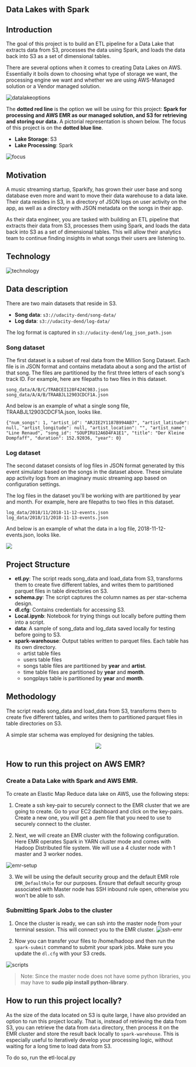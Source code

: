 ## Data Lakes with Spark 

## Introduction

The goal of this project is to build an ETL pipeline for a Data Lake that extracts data from S3, processes the data using Spark, and loads the data back into S3 as a set of dimensional tables. 

There are several options when it comes to creating Data Lakes on AWS. Essentially it boils down to choosing what type of storage we want, the processing engine we want and whether we are using AWS-Managed solution or a Vendor managed solution.

![datalakeoptions](images/datalakeoptions.png)

The **dotted red line** is the option we will be using for this project: **Spark for processing and AWS EMR as our managed solution, and S3 for retrieving and storing our data.** A pictorial representation is shown below. The focus of this project is on the **dotted blue line**. 

* **Lake Storage**: S3
* **Lake Processing**: Spark 


![focus](images/focus.png)

## Motivation
A music streaming startup, Sparkify, has grown their user base and song database even more and want to move their data warehouse to a data lake. Their data resides in S3, in a directory of JSON logs on user activity on the app, as well as a directory with JSON metadata on the songs in their app.

As their data engineer, you are tasked with building an ETL pipeline that extracts their data from S3, processes them using Spark, and loads the data back into S3 as a set of dimensional tables. This will allow their analytics team to continue finding insights in what songs their users are listening to.

## Technology
![technology](images/technology.png)

## Data description
There are two main datasets that reside in S3.
* **Song data**: `s3://udacity-dend/song-data/`
* **Log data**: `s3://udacity-dend/log-data/`

The log format is captured in `s3://udacity-dend/log_json_path.json`

### Song dataset
The first dataset is a subset of real data from the Million Song Dataset. Each file is in JSON format and contains metadata about a song and the artist of that song. The files are partitioned by the first three letters of each song's track ID. For example, here are filepaths to two files in this dataset.

```
song_data/A/B/C/TRABCEI128F424C983.json
song_data/A/A/B/TRAABJL12903CDCF1A.json
```
And below is an example of what a single song file, TRAABJL12903CDCF1A.json, looks like.

```
{"num_songs": 1, "artist_id": "ARJIE2Y1187B994AB7", "artist_latitude": null, "artist_longitude": null, "artist_location": "", "artist_name": "Line Renaud", "song_id": "SOUPIRU12A6D4FA1E1", "title": "Der Kleine Dompfaff", "duration": 152.92036, "year": 0}
```

### Log dataset
The second dataset consists of log files in JSON format generated by this event simulator based on the songs in the dataset above. These simulate app activity logs from an imaginary music streaming app based on configuration settings.

The log files in the dataset you'll be working with are partitioned by year and month. For example, here are filepaths to two files in this dataset.

```
log_data/2018/11/2018-11-12-events.json
log_data/2018/11/2018-11-13-events.json
```

And below is an example of what the data in a log file, 2018-11-12-events.json, looks like.

![](images/logdataset.png)

## Project Structure
* **etl.py**: The script reads song_data and load_data from S3, transforms them to create five different tables, and writes them to partitioned parquet files in table directories on S3.
* **schema.py**: The script captures the column names as per star-schema design.
* **dl.cfg**: Contains credentials for accessing S3.
* **Local.ipynb**: Notebook for trying things out locally before putting them into a script.
* **data**: A sample of song_data and log_data saved locally for testing before going to S3.
* **spark-warehouse**: Output tables written to parquet files. Each table has its own directory. 
    * artist table files
    * users table files
    * songs table files are partitioned by **year** and **artist**. 
    * time table files are partitioned by **year** and **month**. 
    * songplays table is partitioned by **year** and **month**.

## Methodology
The script reads song_data and load_data from S3, transforms them to create five different tables, and writes them to partitioned parquet files in table directories on S3. 

A simple star schema was employed for designing the tables.
<p align="middle">
  <img src="images/tabledesign.png" />

## How to run this project on AWS EMR?
### Create a Data Lake with Spark and AWS EMR.
To create an Elastic Map Reduce data lake on AWS, use the following steps:

1. Create a ssh key-pair to securely connect to the EMR cluster that we are going to create. Go to your EC2 dashboard and click on the key-pairs. Create a new one, you will get a .pem file that you need to use to securely connect to the cluster.

2. Next, we will create an EMR cluster with the following configuration. Here EMR operates Spark in YARN cluster mode and comes with Hadoop Distributed file system. We will use a 4 cluster node with 1 master and 3 worker nodes.

![emr-setup](images/emr-setup.png)

3. We will be using the default security group and the default EMR role `EMR_DefaultRole` for our purposes. Ensure that default security group associated with Master node has SSH inbound rule open, otherwise you won't be able to ssh. 

### Submitting Spark Jobs to the cluster
1. Once the cluster is ready, we can ssh into the master node from your terminal session. This will connect you to the EMR cluster.
![ssh-emr](images/ssh-emr.png)

2. Now you can transfer your files to /home/hadoop and then run the `spark-submit` command to submit your spark jobs. Make sure you update the `dl.cfg` with your S3 creds.

![scripts](images/scripts.png)

> Note: Since the master node does not have some python libraries, you may have to **sudo pip install python-library**.

## How to run this project locally?
As the size of the data located on S3 is quite large, I have also provided an option to run this project locally. That is, instead of retrieving the data from S3, you can retrieve the data from `data` directory, then process it on the EMR cluster and store the result back locally to `spark-warehouse`. This is especially useful to iteratively develop your processing logic, without waiting for a long time to load data from S3.

To do so, run the etl-local.py

